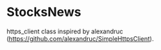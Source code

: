 # StocksNews

https_client class inspired by alexandruc (https://github.com/alexandruc/SimpleHttpsClient).